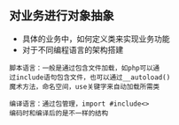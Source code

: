 ## 对业务进行对象抽象
- 具体的业务中，如何定义类来实现业务功能
- 对于不同编程语言的架构搭建

```
脚本语言：一般是通过包含文件加载，如php可以通
过include语句包含文件，也可以通过__autoload()
魔术方法，命名空间，use关键字来自动加载所需类
```
```
编译语言：通过包管理，import #include<>
编码时和编译后的是不一样的结构
```